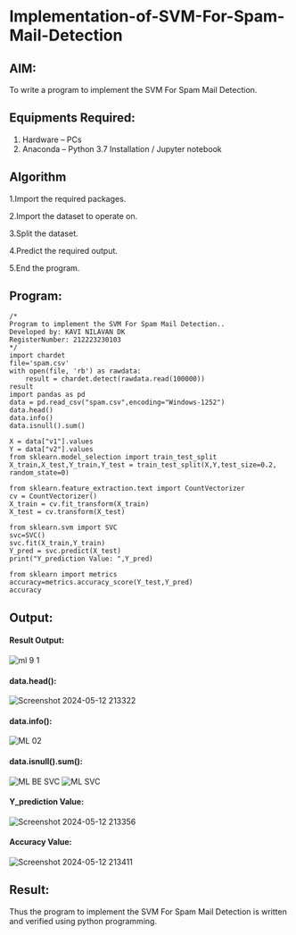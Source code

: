 # Implementation-of-SVM-For-Spam-Mail-Detection

## AIM:
To write a program to implement the SVM For Spam Mail Detection.

## Equipments Required:
1. Hardware – PCs
2. Anaconda – Python 3.7 Installation / Jupyter notebook

## Algorithm
1.Import the required packages.

2.Import the dataset to operate on.

3.Split the dataset.

4.Predict the required output.

5.End the program.
## Program:
```
/*
Program to implement the SVM For Spam Mail Detection..
Developed by: KAVI NILAVAN DK
RegisterNumber: 212223230103
*/
import chardet 
file='spam.csv'
with open(file, 'rb') as rawdata: 
    result = chardet.detect(rawdata.read(100000))
result
import pandas as pd
data = pd.read_csv("spam.csv",encoding="Windows-1252")
data.head()
data.info()
data.isnull().sum()

X = data["v1"].values
Y = data["v2"].values
from sklearn.model_selection import train_test_split
X_train,X_test,Y_train,Y_test = train_test_split(X,Y,test_size=0.2, random_state=0)

from sklearn.feature_extraction.text import CountVectorizer
cv = CountVectorizer()
X_train = cv.fit_transform(X_train)
X_test = cv.transform(X_test)

from sklearn.svm import SVC
svc=SVC()
svc.fit(X_train,Y_train)
Y_pred = svc.predict(X_test)
print("Y_prediction Value: ",Y_pred)

from sklearn import metrics
accuracy=metrics.accuracy_score(Y_test,Y_pred)
accuracy
```

## Output:
#### Result Output:
![ml 9 1](https://github.com/KavinilavanDK/Implementation-of-SVM-For-Spam-Mail-Detection/assets/144870429/ab057ba3-d5b7-44b1-938e-f081f301c367)
#### data.head():
![Screenshot 2024-05-12 213322](https://github.com/KavinilavanDK/Implementation-of-SVM-For-Spam-Mail-Detection/assets/144870429/3bd6a4f6-0aa5-400c-9eb0-b8d3126952f3)
#### data.info():
![ML 02](https://github.com/KavinilavanDK/Implementation-of-SVM-For-Spam-Mail-Detection/assets/144870429/ce0b5167-e968-4f22-a560-387963062b5f)
#### data.isnull().sum():
![ML BE SVC](https://github.com/KavinilavanDK/Implementation-of-SVM-For-Spam-Mail-Detection/assets/144870429/ef9a2355-b306-438e-aa38-899b67ef697c)
![ML SVC](https://github.com/KavinilavanDK/Implementation-of-SVM-For-Spam-Mail-Detection/assets/144870429/9070c3f6-16a1-4bb8-a29e-0d782190f2f4)
#### Y_prediction Value:
![Screenshot 2024-05-12 213356](https://github.com/KavinilavanDK/Implementation-of-SVM-For-Spam-Mail-Detection/assets/144870429/63644ff3-fea7-4e71-aba1-f56c217daac2)
#### Accuracy Value:
![Screenshot 2024-05-12 213411](https://github.com/KavinilavanDK/Implementation-of-SVM-For-Spam-Mail-Detection/assets/144870429/5a886bee-b0db-4306-adaf-aef92b02cf5e)
## Result:
Thus the program to implement the SVM For Spam Mail Detection is written and verified using python programming.
